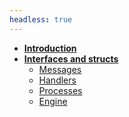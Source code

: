 ```yaml
---
headless: true
---
```


- [**Introduction**](/docs/intro)
- [**Interfaces and structs**](/docs/interfaces)
  - [Messages](/docs/messages)
  - [Handlers](/docs/handlers)
  - [Processes](/docs/processes)
  - [Engine](/docs/engine)
<!-- - **Examples** -->
  <!-- - [Random](/docs/examples/random) -->
  <!-- - [With Table of contents](/docs/with-toc) -->
  <!-- - [Without Table of Contents](/docs/without-toc) -->

<!-- - **More Examples**
- [Server](/docs/server)
- [Client](/docs/client) -->

<!-- - [Advanced](/docs/advanced) -->
<!-- - [**Blog**](/posts) -->

